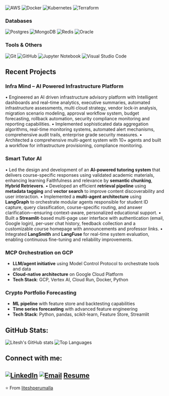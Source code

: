 ![AWS](https://img.shields.io/badge/AWS-%23FF9900.svg?style=for-the-badge&logo=amazon-aws&logoColor=white) ![Docker](https://img.shields.io/badge/docker-%230db7ed.svg?style=for-the-badge&logo=docker&logoColor=white) ![Kubernetes](https://img.shields.io/badge/kubernetes-%23326ce5.svg?style=for-the-badge&logo=kubernetes&logoColor=white) ![Terraform](https://img.shields.io/badge/terraform-%235835CC.svg?style=for-the-badge&logo=terraform&logoColor=white)
### Databases
![Postgres](https://img.shields.io/badge/postgres-%23316192.svg?style=for-the-badge&logo=postgresql&logoColor=white) ![MongoDB](https://img.shields.io/badge/MongoDB-%234ea94b.svg?style=for-the-badge&logo=mongodb&logoColor=white) ![Redis](https://img.shields.io/badge/redis-%23DD0031.svg?style=for-the-badge&logo=redis&logoColor=white) ![Oracle](https://img.shields.io/badge/Oracle-F80000?style=for-the-badge&logo=oracle&logoColor=white)
### Tools & Others
![Git](https://img.shields.io/badge/git-%23F05033.svg?style=for-the-badge&logo=git&logoColor=white) ![GitHub](https://img.shields.io/badge/github-%23121011.svg?style=for-the-badge&logo=github&logoColor=white) ![Jupyter Notebook](https://img.shields.io/badge/jupyter-%23FA0F00.svg?style=for-the-badge&logo=jupyter&logoColor=white) ![Visual Studio Code](https://img.shields.io/badge/Visual%20Studio%20Code-0078d4.svg?style=for-the-badge&logo=visual-studio-code&logoColor=white)
## Recent Projects

### Infra Mind – AI Powered Infrastructure Platform
• Engineered an AI driven infrastructure advisory platform with Intelligent dashboards and real–time analytics, executive summaries, automated infrastructure assessments, multi cloud strategy, vendor lock-in analysis, migration scenario modeling, approval workflow system, budget forecasting, rollback automation, security compliance monitoring and reporting capabilities.
• Implemented sophisticated data aggregation algorithms, real-time monitoring systems, automated alert mechanisms, comprehensive audit trails, enterprise grade security measures.
• Architected a comprehensive multi-agent system with 10+ agents and built a workflow for infrastructure provisioning, compliance monitoring.

### Smart Tutor AI
• Led the design and development of an **AI-powered tutoring system** that delivers course-specific responses using validated academic materials, enhancing learning Faithfulness and relevance by **semantic chunking**, **Hybrid Retrievers**.
• Developed an efficient **retrieval pipeline** using **metadata tagging** and **vector search** to improve content discoverability and user interaction.
• Implemented a **multi-agent architecture** using **LangGraph** to orchestrate modular agents responsible for student ID capture, query classification, course-specific routing, and answer clarification—ensuring context-aware, personalized educational support.
• Built a **Streamlit**-based multi-page user interface with authentication (email, Google login), per-user chat history, feedback collection and a customizable course homepage with announcements and professor links.
• Integrated **LangSmith** and **LangFuse** for real-time system evaluation, enabling continuous fine-tuning and reliability improvements.

### MCP Orchestration on GCP
- **LLM/agent initiative** using Model Control Protocol to orchestrate tools and data
- **Cloud-native architecture** on Google Cloud Platform
- **Tech Stack**: GCP, Vertex AI, Cloud Run, Docker, Python
  
### Crypto Portfolio Forecasting
- **ML pipeline** with feature store and backtesting capabilities
- **Time series forecasting** with advanced feature engineering
- **Tech Stack**: Python, pandas, scikit-learn, Feature Store, Streamlit

## GitHub Stats:
![Litesh's GitHub stats](https://github-readme-stats.vercel.app/api?username=liteshperumalla&show_icons=true&theme=radical) ![Top Languages](https://github-readme-stats.vercel.app/api/top-langs/?username=liteshperumalla&layout=compact&theme=radical)
## Connect with me:
[![LinkedIn](https://img.shields.io/badge/LinkedIn-%230077B5.svg?style=for-the-badge&logo=linkedin&logoColor=white)](https://linkedin.com/in/litesh-perumalla) [![Email](https://img.shields.io/badge/Gmail-D14836?style=for-the-badge&logo=gmail&logoColor=white)](mailto:liteshperumalla@gmail.com) [Resume](https://github.com/liteshperumalla/resume/blob/main/Perumalla%20Litesh_AI%20Developer%20Intern.pdf)
---
⭐️ From [liteshperumalla](https://github.com/liteshperumalla)

